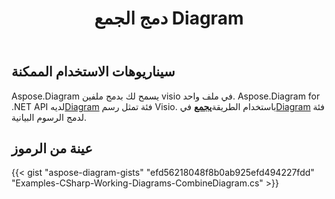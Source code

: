 ﻿---
title: دمج الجمع Diagram
type: docs
weight: 30
url: /ar/net/merge-combine-diagram/
description: يشرح هذا القسم كيفية دمج ملف visio
---
## **سيناريوهات الاستخدام الممكنة**

 Aspose.Diagram يسمح لك بدمج ملفين visio في ملف واحد.
 Aspose.Diagram for .NET API لديه[Diagram](http://www.aspose.com/api/net/diagram/aspose.diagram/diagram) فئة تمثل رسم Visio.
باستخدام الطريقة[**يجمع**](https://reference.aspose.com/diagram/net/aspose.diagram/diagram/methods/combine) في[Diagram](http://www.aspose.com/api/net/diagram/aspose.diagram/diagram) فئة لدمج الرسوم البيانية.

## **عينة من الرموز**
{{< gist "aspose-diagram-gists" "efd56218048f8b0ab925efd494227fdd" "Examples-CSharp-Working-Diagrams-CombineDiagram.cs" >}}
